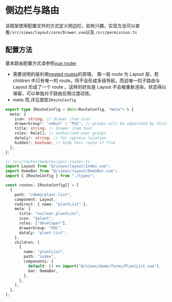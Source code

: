# 侧边栏与路由

该框架使用配置文件的方式定义侧边栏，如有兴趣，实现方法可以查看`/src/views/layout/core/Drawer.vue`以及
`/src/permission.ts`

## 配置方法

基本路由配置方式请参照[vue router](https://router.vuejs.org/zh/api/#routes)

- 需要说明的是利用[nested routes](https://router.vuejs.org/zh/guide/essentials/nested-routes)的原理，
  第一层 route 为 Layout 层，若 children 中只有唯一的 route，将不会形成多级导航，而这唯一的子路由与 Layout 形成了一个 route
  。这样的好处是 Layout 不会被重新渲染，状态得以保留，可以单独对子路由应用过渡动效。
- meta 项,详见类型`IRouteConfig`

```ts
export type IRouteConfig = Omit<RouteConfig, "meta"> & {
  meta: {
    icon: string; // drawer item icon
    drawerGroup?: "admin" | "PUC"; // groups will be separated by divider line
    title: string; // drawer item text
    roles: Role[]; // authorized user groups
    dataCy?: string; // for cypress location
    hidden?: boolean; // hide this route if True
  };
};
```

```ts
// /src/router/modules/your-routes.ts
import Layout from "@/views/layout/Index.vue";
import DemoBar from "@/views/layout/DemoBar.vue";
import { IRouteConfig } from "./types";

const routes: IRouteConfig[] = [
  {
    path: "/demo/plant-list",
    component: Layout,
    redirect: { name: "plantList" },
    meta: {
      title: "nuclear.plantList",
      icon: "$plant",
      roles: ["developer"],
      drawerGroup: "PUC",
      dataCy: "plant-list",
    },
    children: [
      {
        name: "plantList",
        path: "index",
        components: {
          default: () => import("@/views/demo/forms/PlantList.vue"),
          bar: DemoBar,
        },
      },
    ],
  },
];
```
